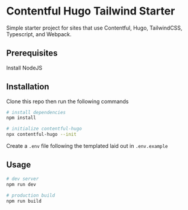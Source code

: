 # Contentful Hugo Tailwind Starter

Simple starter project for sites that use Contentful, Hugo, TailwindCSS, Typescript, and Webpack.

## Prerequisites

Install NodeJS

## Installation

Clone this repo then run the following commands

```bash
# install dependencies
npm install

# initialize contentful-hugo
npx contentful-hugo --init
```

Create a `.env` file following the templated laid out in `.env.example`

## Usage

```bash
# dev server
npm run dev

# production build
npm run build
```
